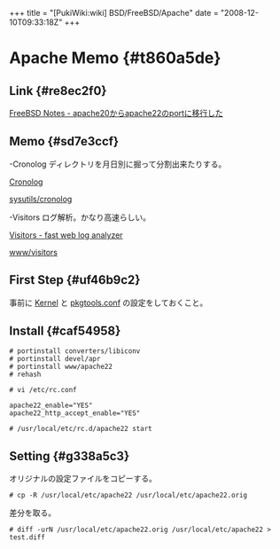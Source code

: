 +++
title = "[PukiWiki:wiki] BSD/FreeBSD/Apache"
date = "2008-12-10T09:33:18Z"
+++

# Apache Memo  {#t860a5de}


## Link  {#re8ec2f0}
[FreeBSD Notes - apache20からapache22のportに移行した](http://www.xdelta.net/blog/FreeBSD/2006/05/04/p183 "FreeBSD Notes - apache20からapache22のportに移行した")

## Memo  {#sd7e3ccf}
-Cronolog ディレクトリを月日別に掘って分割出来たりする。

[Cronolog](http://cronolog.org/ "Cronolog")

[sysutils/cronolog](http://www.freebsd.org/cgi/cvsweb.cgi/ports/sysutils/cronolog/ "sysutils/cronolog")

-Visitors ログ解析。かなり高速らしい。

[Visitors - fast web log analyzer](http://www.hping.org/visitors/ "Visitors - fast web log analyzer")

[www/visitors](http://www.freebsd.org/cgi/cvsweb.cgi/ports/www/visitors/ "www/visitors")

## First Step  {#uf46b9c2}
事前に [Kernel](/archive/wiki/BSD/FreeBSD/Kernel/ "Kernel") と [pkgtools.conf](/archive/wiki/BSD/FreeBSD/portupgrade/#ue11c464 "pkgtools.conf") の設定をしておくこと。

## Install  {#caf54958}

```
# portinstall converters/libiconv
# portinstall devel/apr
# portinstall www/apache22
# rehash

# vi /etc/rc.conf

apache22_enable="YES"
apache22_http_accept_enable="YES"

# /usr/local/etc/rc.d/apache22 start

```

## Setting  {#g338a5c3}
オリジナルの設定ファイルをコピーする。

```
# cp -R /usr/local/etc/apache22 /usr/local/etc/apache22.orig
```

差分を取る。

```
# diff -urN /usr/local/etc/apache22.orig /usr/local/etc/apache22 > test.diff
```

